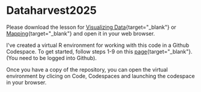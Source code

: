 # Dataharvest2025

Please download the lesson for [Visualizing Data](https://github.com/gebelo/Dataharvest2025/blob/main/analyze_with_your_eyes.html){target="_blank"} or [Mapping](https://github.com/gebelo/Dataharvest2025/blob/main/mapping_in_code.html){target="_blank"} and open it in your web browser.

I've created a virtual R environment for working with this code in a Github Codespace. To get started, follow steps 1-9 on this [page](https://docs.github.com/en/repositories/creating-and-managing-repositories/creating-a-repository-from-a-template){target="_blank"}. (You need to be logged into Github).

Once you have a copy of the repository, you can open the virtual environment by clicing on Code, Codespaces and launching the codespace in your browser.
